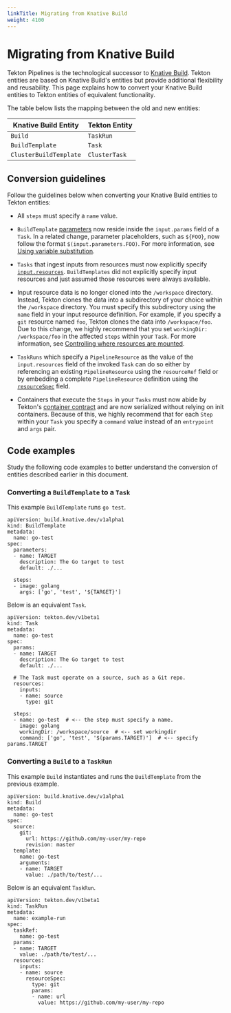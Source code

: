 ```yaml
---
linkTitle: Migrating from Knative Build
weight: 4100
---
```

# Migrating from Knative Build

Tekton Pipelines is the technological successor to [Knative Build](https://github.com/knative/build). Tekton
entities are based on Knative Build's entities but provide additional flexibility and reusability. This page
explains how to convert your Knative Build entities to Tekton entities of equivalent functionality.

The table below lists the mapping between the old and new entities:

| **Knative Build Entity** | **Tekton Entity**  |
|--------------------------|--------------------|
| `Build`                  | `TaskRun`          |
| `BuildTemplate`          | `Task`             |
| `ClusterBuildTemplate`   | `ClusterTask`      |

## Conversion guidelines

Follow the guidelines below when converting your Knative Build entities to Tekton entities:

* All `steps` must specify a `name` value.

* `BuildTemplate` [parameters](/vault/Pipelines-v0.28.2/tasks/#specifying-parameters) now reside inside the `input.params` field of a `Task`. In a
   related change, parameter placeholders, such as `${FOO}`, now follow the format `$(input.parameters.FOO)`. For more information,
   see [Using variable substitution](/vault/Pipelines-v0.28.2/tasks/#using-variable-substitution).

* `Tasks` that ingest inputs from resources must now explicitly specify [`input.resources`](/vault/Pipelines-v0.28.2/tasks/#specifying-resources).
  `BuildTemplates` did not explicitly specify input resources and just assumed those resources were always available.

* Input resource data is no longer cloned into the `/workspace` directory. Instead, Tekton clones the data into a subdirectory
  of your choice within the `/workspace` directory. You must specify this subdirectory using the `name` field in your input
  resource definition. For example, if you specify a `git` resource named `foo`, Tekton clones the data into `/workspace/foo`.
  Due to this change, we highly recommend that you set `workingDir: /workspace/foo` in the affected `steps` within your `Task`.
  For more information, see [Controlling where resources are mounted](/vault/Pipelines-v0.28.2/resources/#controlling-where-resources-are-mounted).

* `TaskRuns` which specify a `PipelineResource` as the value of the `input.resources` field of the invoked `Task`
  can do so either by referencing an existing `PipelineResource` using the `resourceRef` field or by embedding
  a complete `PipelineResource` definition using the [`resourceSpec`](/vault/Pipelines-v0.28.2/taskruns/#specifying-resources) field.

* Containers that execute the `Steps` in your `Tasks` must now abide by Tekton's [container contract](/vault/Pipelines-v0.28.2/container-contract/)
  and are now serialized without relying on init containers. Because of this, we highly recommend
  that for each `Step` within your `Task` you specify a `command` value instead of an `entrypoint` and `args` pair.

## Code examples

Study the following code examples to better understand the conversion of entities described earlier in this document.

### Converting a `BuildTemplate` to a `Task`

This example `BuildTemplate` runs `go test`.

```
apiVersion: build.knative.dev/v1alpha1
kind: BuildTemplate
metadata:
  name: go-test
spec:
  parameters:
  - name: TARGET
    description: The Go target to test
    default: ./...

  steps:
  - image: golang
    args: ['go', 'test', '${TARGET}']
```

Below is an equivalent `Task`.

```
apiVersion: tekton.dev/v1beta1
kind: Task
metadata:
  name: go-test
spec:
  params:
  - name: TARGET
    description: The Go target to test
    default: ./...

  # The Task must operate on a source, such as a Git repo.
  resources:
    inputs:
    - name: source
      type: git

  steps:
  - name: go-test  # <-- the step must specify a name.
    image: golang
    workingDir: /workspace/source  # <-- set workingdir
    command: ['go', 'test', '$(params.TARGET)']  # <-- specify params.TARGET
```

### Converting a `Build` to a `TaskRun`

This example `Build` instantiates and runs the `BuildTemplate` from the previous example.

```
apiVersion: build.knative.dev/v1alpha1
kind: Build
metadata:
  name: go-test
spec:
  source:
    git:
      url: https://github.com/my-user/my-repo
      revision: master
  template:
    name: go-test
    arguments:
    - name: TARGET
      value: ./path/to/test/...
```

Below is an equivalent `TaskRun`.

```
apiVersion: tekton.dev/v1beta1
kind: TaskRun
metadata:
  name: example-run
spec:
  taskRef:
    name: go-test
  params:
  - name: TARGET
    value: ./path/to/test/...
  resources:
    inputs:
    - name: source
      resourceSpec:
        type: git
        params:
        - name: url
          value: https://github.com/my-user/my-repo
```
